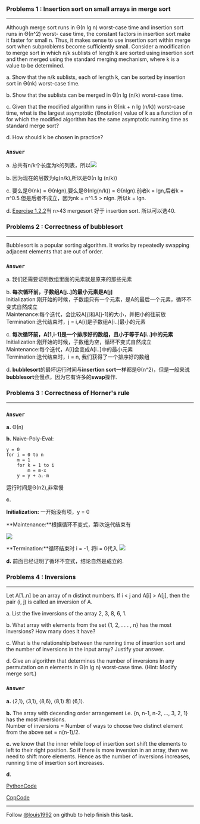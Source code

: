 ### Problems 1 : Insertion sort on small arrays in merge sort
***
Although merge sort runs in Θ(n lg n) worst-case time and insertion sort runs in Θ(n^2) worst- case time, the constant factors in insertion sort make it faster for small n. Thus, it makes sense to use insertion sort within merge sort when subproblems become sufficiently small. Consider a modification to merge sort in which n/k sublists of length k are sorted using insertion sort and then merged using the standard merging mechanism, where k is a value to be determined.

a. Show that the n/k sublists, each of length k, can be sorted by insertion sort in Θ(nk) worst-case time.

b. Show that the sublists can be merged in Θ(n lg (n/k) worst-case time.

c. Given that the modified algorithm runs in Θ(nk + n lg (n/k)) worst-case time, what is
the largest asymptotic (Θnotation) value of k as a function of n for which the modified
algorithm has the same asymptotic running time as standard merge sort?

d. How should k be chosen in practice?

### `Answer`
a. 总共有n/k个长度为k的列表，所以![](http://latex.codecogs.com/gif.latex?T\(n\)=n/k*\\Theta\(k^2\)=\\Theta\(nk\))

b. 因为现在的层数为lg(n/k),所以是Θ(n lg (n/k))

c. 要么是Θ(nk) = Θ(nlgn),要么是Θ(nlg(n/k)) = Θ(nlgn).前者k = lgn,后者k = n^0.5.但是后者不成立，因为nk = n^1.5 > nlgn. 所以k = lgn.

d. [Exercise 1.2.2](https://github.com/gzc/CLRS/blob/master/C01-The-Role-of-Algorithms-in-Computing/1.2.md)当 n>43 mergesort 好于 insertion sort. 所以可以选40.



### Problems 2 : Correctness of bubblesort
***
Bubblesort is a popular sorting algorithm. It works by repeatedly swapping adjacent elements that are out of order.

### `Answer`
a. 我们还需要证明数组里面的元素就是原来的那些元素

b. **每次循环前，子数组A[j..]的最小元素是A[j]** <br />
Initialization:刚开始的时候，子数组只有一个元素，是A的最后一个元素，循环不变式自然成立 <br />
Maintenance:每个迭代，会比较A[j]和A[j-1]的大小，并把小的往前放 <br />
Termination:迭代结束时，j = i,A[i]是子数组A[i..]最小的元素 <br />

c. **每次循环前，A[1,i-1]是一个排序好的数组，且小于等于A[i..]中的元素**
Initialization:刚开始的时候，子数组为空，循环不变式自然成立 <br />
Maintenance:每个迭代，A[i]会变成A[i..]中的最小元素 <br />
Termination:迭代结束时，i = n, 我们获得了一个排序好的数组 <br />

d. **bubblesort**的最坏运行时间与**insertion sort**一样都是Θ(n^2)，但是一般来说**bubblesort**会慢点，因为它有许多的**swap**操作.


### Problems 3 : Correctness of Horner's rule
***
### `Answer`

**a.** Θ(n)

**b.**
Naive-Poly-Eval:

	y = 0
	for i = 0 to n
    	m = 1
    	for k = 1 to i
        	m = m·x
    	y = y + aᵢ·m
运行时间是Θ(n2),非常慢

**c.** 

**Initialization:** 一开始没有项，y = 0 

**Maintenance:**根据循环不变式，第i次迭代结束有

![](http://latex.codecogs.com/gif.latex?y=a_i+x\\sum_{k=0}^{n-\(i+1\)}a_{k+i+1}x^k=a_ix^0+\\sum_{k=0}^{n-i-1}a_{k+i+1}x^{k+1}=\\sum_{k=-1}^{n-i-1}a_{k+i+1}x^{k+1}=\\sum_{k=0}^{n-i}a_{k+i}x^k)

**Termination:**循环结束时 i = -1, 将i = 0代入
![](http://latex.codecogs.com/gif.latex?y=sum_{k=0}^{n}a_{k}x^k)

**d.**
前面已经证明了循环不变式，结论自然是成立的.


### Problems 4 : Inversions
***
Let A[1..n] be an array of n distinct numbers. If i < j and A[i] > A[j], then the pair (i, j) is called an inversion of A.

a. List the five inversions of the array 2, 3, 8, 6, 1.

b. What array with elements from the set {1, 2, . . . , n} has the most inversions? How
many does it have?

c. What is the relationship between the running time of insertion sort and the number of
inversions in the input array? Justify your answer.

d. Give an algorithm that determines the number of inversions in any permutation on n
elements in Θ(n lg n) worst-case time. (Hint: Modify merge sort.)

### `Answer`
**a.**
⟨2,1⟩, ⟨3,1⟩, ⟨8,6⟩, ⟨8,1⟩ 和 ⟨6,1⟩.

**b.** The array with decending order arrangement i.e. {n, n-1, n-2, ..., 3, 2, 1} has the most inversions.  
Number of inversions = Number of ways to choose two distinct element from the above set = n(n-1)/2.  

**c.** we know that the inner while loop of insertion sort shift the elements to left to their right position. So if there is more inversion in an array, then we need to shift more elements. Hence as the number of inversions increases, running time of insertion sort increases.

**d.**

[PythonCode](./exercise_code/inversions.py)

[CppCode](./exercise_code/inversions.cpp)

***
Follow [@louis1992](https://github.com/gzc) on github to help finish this task.

